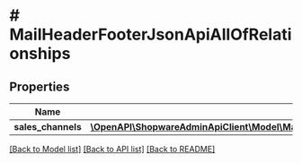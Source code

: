 # # MailHeaderFooterJsonApiAllOfRelationships

## Properties

Name | Type | Description | Notes
------------ | ------------- | ------------- | -------------
**sales_channels** | [**\OpenAPI\ShopwareAdminApiClient\Model\MailHeaderFooterJsonApiAllOfRelationshipsSalesChannels**](MailHeaderFooterJsonApiAllOfRelationshipsSalesChannels.md) |  | [optional]

[[Back to Model list]](../../README.md#models) [[Back to API list]](../../README.md#endpoints) [[Back to README]](../../README.md)
